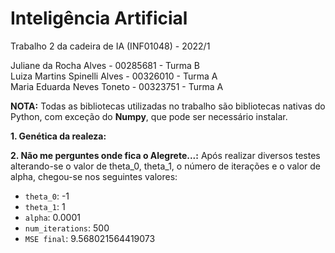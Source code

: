 # Inteligência Artificial
Trabalho 2 da cadeira de IA (INF01048) - 2022/1

Juliane da Rocha Alves - 00285681 - Turma B  
Luiza Martins Spinelli Alves - 00326010 - Turma A  
Maria Eduarda Neves Toneto - 00323751 - Turma A  

**NOTA:** Todas as bibliotecas utilizadas no trabalho são bibliotecas nativas do Python, com exceção do **Numpy**, que pode ser necessário instalar.

**1. Genética da realeza:**

**2. Não me perguntes onde fica o Alegrete...:** Após realizar diversos testes alterando-se o valor de theta_0, theta_1, o número de iterações e o valor de alpha, chegou-se nos seguintes valores:
   
   - ```theta_0```: -1
   - ```theta_1```: 1
   - ```alpha```: 0.0001
   - ```num_iterations```: 500
   - ```MSE final```: 9.568021564419073